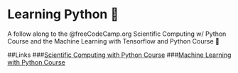 # Learning Python 🐍
A follow along to the @freeCodeCamp.org Scientific Computing w/ Python Course and the Machine Learning with Tensorflow and Python Course 🐍  

##Links
###[Scientific Computing with Python Course](https://www.freecodecamp.org/learn/scientific-computing-with-python)
###[Machine Learning with Python Course](https://www.freecodecamp.org/learn/machine-learning-with-python/)
